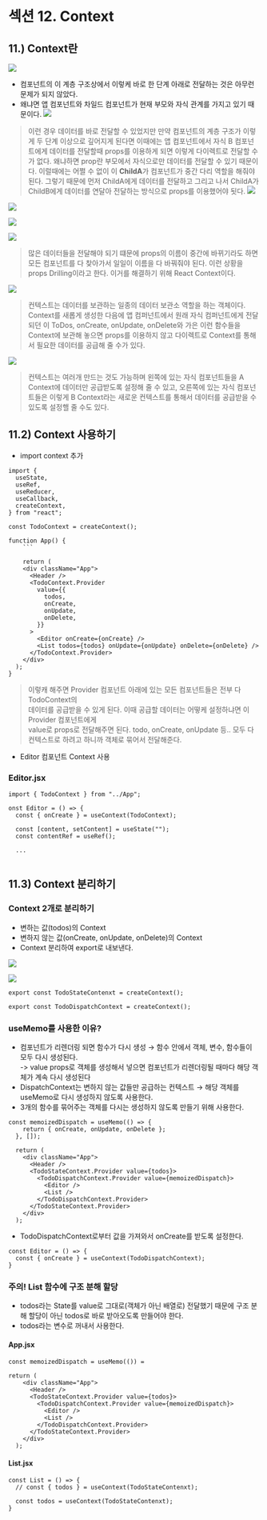 # 섹션 12. Context

## 11.) Context란

![](https://github.com/dididiri1/TIL/blob/main/React/images/12_01.png?raw=true)

- 컴포넌트의 이 계층 구조상에서 이렇케 바로 한 단계 아래로 전달하는 것은 아무런 문제가 되지 않았다.
- 왜냐면 앱 컴포넌트와 차일드 컴포넌트가 현재 부모와 자식 관계를 가지고 있기 때문이다.
![](https://github.com/dididiri1/TIL/blob/main/React/images/12_02.png?raw=true)

> 이런 경우 데이터를 바로 전달할 수 있었지만 만약 컴포넌트의 계층 구조가 이렇게 두 단계 이상으로 깊어지게 된다면
> 이때에는 앱 컴포넌트에서 자식 B 컴포넌트에게 데이터를 전달할때 props를 이용하게 되면 이렇게 
> 다이렉트로 전달할 수가 없다. 왜냐하면 prop란 부모에서 자식으로만 데이터를 전달할 수 있기 때문이다.
> 이럴때에는 어쩔 수 없이 이 **ChildA**가 컴포넌트가 중간 다리 역할을 해줘야 된다. 
> 그렇기 때문에 먼저 ChildA에게 데이터를 전달하고 그리고 나서 ChildA가 ChildB에게 데이터를
> 연달아 전달하는 방식으로 props를 이용했어야 됫다.
![](https://github.com/dididiri1/TIL/blob/main/React/images/12_06.png?raw=true)


![](https://github.com/dididiri1/TIL/blob/main/React/images/12_03.png?raw=true)

![](https://github.com/dididiri1/TIL/blob/main/React/images/12_04.png?raw=true)

![](https://github.com/dididiri1/TIL/blob/main/React/images/12_05.png?raw=true)

> 많은 데이터들을 전달해야 되기 떄문에 props의 이름이 중간에 바뀌기라도 하면 모든 컴포넌트를 다 찾아가서 일일이
> 이름을 다 바꿔줘야 된다. 이런 상황을 props Drilling이라고 한다.
> 이거를 해결하기 위해 React Context이다.

![](https://github.com/dididiri1/TIL/blob/main/React/images/12_07.png?raw=true)

> 컨텍스트는 데이터를 보관하는 일종의 데이터 보관소 역할을 하는 객체이다. Context를 새롭게 생성한 다음에 
> 앱 컴퍼넌트에서 원래 자식 컴퍼넌트에게 전달되던 이 ToDos, onCreate, onUpdate, onDelete와 가은
> 이런 함수들을 Context에 보관해 놓으면 props를 이용하지 않고 다이렉트로 Context를 통해서 필요한
> 데이터를 공급해 줄 수가 있다.

![](https://github.com/dididiri1/TIL/blob/main/React/images/12_08.png?raw=true)

> 컨텍스트는 여러개 만드는 것도 가능하며 왼쪽에 있는 자식 컴포넌트들을 A Context에 데이터만 공급받도록 
> 설정해 줄 수 있고, 오른쪽에 있는 자식 컴포넌트들은 이렇게 B Context라는 새로운 컨텍스트를 통해서
> 데이터를 공급받을 수 있도록 설정핼 줄 수도 있다.

## 11.2) Context 사용하기

- import context 추가
``` 
import {
  useState,
  useRef,
  useReducer,
  useCallback,
  createContext,
} from "react";
``` 

``` 
const TodoContext = createContext();

function App() {
    ``` 
    
    return (
    <div className="App">
      <Header />
      <TodoContext.Provider
        value={{
          todos,
          onCreate,
          onUpdate,
          onDelete,
        }}
      >
        <Editor onCreate={onCreate} />
        <List todos={todos} onUpdate={onUpdate} onDelete={onDelete} />
      </TodoContext.Provider>
    </div>
  );
}
``` 
> 이렇캐 해주면 Provider 컴포넌트 아래에 있는 모든 컴포넌트들은 전부 다 TodoContext의  
> 데이터를 공급받을 수 있게 된다. 이때 공급할 데이터는 어떻케 설정하냐면 이 Provider 컴포넌트에게   
> value로 props로 전달해주면 된다. todo, onCreate, onUpdate 등.. 모두 다 컨텍스트로 하려고 하니까
> 객체로 묶어서 전달해준다. 

- Editor 컴포넌트 Context 사용
### Editor.jsx
``` 
import { TodoContext } from "../App";

onst Editor = () => {
  const { onCreate } = useContext(TodoContext);

  const [content, setContent] = useState("");
  const contentRef = useRef();
  
  ...
   
``` 

## 11.3) Context 분리하기

### Context 2개로 분리하기
- 변하는 값(todos)의 Context
- 변하지 않는 값(onCreate, onUpdate, onDelete)의 Context
- Context 분리하여 export로 내보낸다.

![](https://github.com/dididiri1/TIL/blob/main/React/images/12_09.png?raw=true)


![](https://github.com/dididiri1/TIL/blob/main/React/images/12_10.png?raw=true)

``` 
export const TodoStateContenxt = createContext();

export const TodoDispatchContext = createContext();
```

### useMemo를 사용한 이유?
- 컴포넌트가 리렌더링 되면 함수가 다시 생성 → 함수 안에서 객체, 변수, 함수들이 모두 다시 생성된다.  
  -> value props로 객체를 생성해서 넣으면 컴포넌트가 리렌더링될 때마다 해당 객체가 계속 다시 생성된다
- DispatchContext는 변하지 않는 값들만 공급하는 컨텍스트 → 해당 객체를 useMemo로 다시 생성하지 않도록 사용한다.
- 3개의 함수를 묶어주는 객체를 다시는 생성하지 않도록 만들기 위해 사용한다.

```
const memoizedDispatch = useMemo(() => {
    return { onCreate, onUpdate, onDelete };
  }, []);

  return (
    <div className="App">
      <Header />
      <TodoStateContext.Provider value={todos}>
        <TodoDispatchContext.Provider value={memoizedDispatch}>
          <Editor />
          <List />
        </TodoDispatchContext.Provider>
      </TodoStateContext.Provider>
    </div>
  );
```

- TodoDispatchContext로부터 값을 가져와서 onCreate를 받도록 설정한다.
```
const Editor = () => {
  const { onCreate } = useContext(TodoDispatchContext);
}
```

### 주의! List 함수에 구조 분해 할당 
- todos라는 State를 value로 그대로(객체가 아닌 배열로) 전달했기 때문에 구조 분해 할당이 아닌 todos로 바로 받아오도록 만들어야 한다.
- todos라는 변수로 꺼내서 사용한다.

#### App.jsx
```
const memoizedDispatch = useMemo(()) =

return (
    <div className="App">
      <Header />
      <TodoStateContext.Provider value={todos}>
        <TodoDispatchContext.Provider value={memoizedDispatch}>
          <Editor />
          <List />
        </TodoDispatchContext.Provider>
      </TodoStateContext.Provider>
    </div>
  );
```
#### List.jsx
```
const List = () => {
  // const { todos } = useContext(TodoStateContenxt);
  
  const todos = useContext(TodoStateContenxt);
}
```

